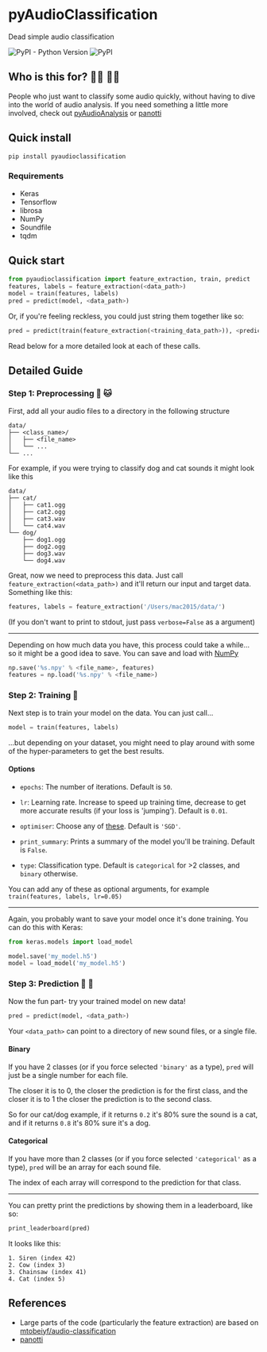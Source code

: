 # pyAudioClassification
Dead simple audio classification

![PyPI - Python Version](https://img.shields.io/pypi/pyversions/Django.svg?style=flat-square)
![PyPI](https://img.shields.io/pypi/v/nine.svg?style=flat-square)

## Who is this for? 👩‍💻 👨‍💻
People who just want to classify some audio quickly, without having to dive into the world of audio analysis.
If you need something a little more involved, check out [pyAudioAnalysis](https://github.com/tyiannak/pyAudioAnalysis) or [panotti](https://github.com/drscotthawley/panotti)

## Quick install
```
pip install pyaudioclassification
```

### Requirements
* Keras
* Tensorflow
* librosa
* NumPy
* Soundfile
* tqdm

## Quick start
```python
from pyaudioclassification import feature_extraction, train, predict
features, labels = feature_extraction(<data_path>)
model = train(features, labels)
pred = predict(model, <data_path>)
```

Or, if you're feeling reckless, you could just string them together like so:
```python
pred = predict(train(feature_extraction(<training_data_path>)), <prediction_data_path>)
```

Read below for a more detailed look at each of these calls.

## Detailed Guide
### Step 1: Preprocessing 🐶 🐱
First, add all your audio files to a directory in the following structure
```
data/
├── <class_name>/
│   ├── <file_name>
│   └── ...
└── ...
```

For example, if you were trying to classify dog and cat sounds it might look like this
```
data/
├── cat/
│   ├── cat1.ogg
│   ├── cat2.ogg
│   ├── cat3.wav
│   └── cat4.wav
└── dog/
    ├── dog1.ogg
    ├── dog2.ogg
    ├── dog3.wav
    └── dog4.wav
```

Great, now we need to preprocess this data. Just call `feature_extraction(<data_path>)` and it'll return our input and target data.
Something like this:
```python
features, labels = feature_extraction('/Users/mac2015/data/')
```

(If you don't want to print to stdout, just pass `verbose=False` as a argument)

---
Depending on how much data you have, this process could take a while... so it might be a good idea to save. You can save and load with [NumPy](https://www.numpy.org/)
```python
np.save('%s.npy' % <file_name>, features)
features = np.load('%s.npy' % <file_name>)
```

### Step 2: Training 💪
Next step is to train your model on the data. You can just call...
```python
model = train(features, labels)
```
...but depending on your dataset, you might need to play around with some of the hyper-parameters to get the best results.

#### Options
* `epochs`: The number of iterations. Default is `50`.

* `lr`: Learning rate. Increase to speed up training time, decrease to get more accurate results (if your loss is 'jumping'). Default is `0.01`.

* `optimiser`: Choose any of [these](https://keras.io/optimizers/). Default is `'SGD'`.

* `print_summary`: Prints a summary of the model you'll be training. Default is `False`.

* `type`: Classification type. Default is `categorical` for >2 classes, and `binary` otherwise.

You can add any of these as optional arguments, for example `train(features, labels, lr=0.05)`

---
Again, you probably want to save your model once it's done training. You can do this with Keras:
```python
from keras.models import load_model

model.save('my_model.h5')
model = load_model('my_model.h5')
```

### Step 3: Prediction 🙏 🙌
Now the fun part- try your trained model on new data!

```python
pred = predict(model, <data_path>)
```

Your `<data_path>` can point to a directory of new sound files, or a single file.

#### Binary
If you have 2 classes (or if you force selected `'binary'` as a type), `pred` will just be a single number for each file.

The closer it is to 0, the closer the prediction is for the first class, and the closer it is to 1 the closer the prediction is to the second class.

So for our cat/dog example, if it returns `0.2` it's 80% sure the sound is a cat, and if it returns `0.8` it's 80% sure it's a dog.

#### Categorical
If you have more than 2 classes (or if you force selected `'categorical'` as a type), `pred` will be an array for each sound file.

The index of each array will correspond to the prediction for that class.

---
You can pretty print the predictions by showing them in a leaderboard, like so:

```python
print_leaderboard(pred)
```
It looks like this:

```
1. Siren (index 42)
2. Cow (index 3)
3. Chainsaw (index 41)
4. Cat (index 5)
```

## References
* Large parts of the code (particularly the feature extraction) are based on [mtobeiyf/audio-classification](https://github.com/mtobeiyf/audio-classification)
* [panotti](https://github.com/drscotthawley/panotti)
